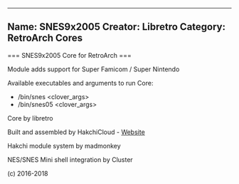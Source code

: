 -----------------------
Name: SNES9x2005
Creator: Libretro
Category: RetroArch Cores
-----------------------
=== SNES9x2005 Core for RetroArch ===

Module adds support for Super Famicom / Super Nintendo

Available executables and arguments to run Core:
- /bin/snes <rom> <clover_args>
- /bin/snes05 <rom> <clover_args>

Core by libretro

Built and assembled by HakchiCloud - [Website](https://hakchiresources.com)

Hakchi module system by madmonkey

NES/SNES Mini shell integration by Cluster

(c) 2016-2018

